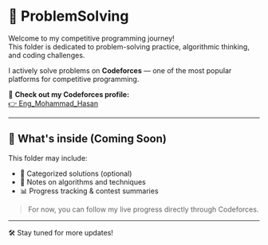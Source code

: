 # 🧠 ProblemSolving

Welcome to my competitive programming journey!  
This folder is dedicated to problem-solving practice, algorithmic thinking, and coding challenges.

I actively solve problems on **Codeforces** — one of the most popular platforms for competitive programming.

🔗 **Check out my Codeforces profile:**  
[👉 Eng_Mohammad_Hasan](https://codeforces.com/profile/Eng_Mohammad_Hasan)

---

## 📌 What's inside (Coming Soon)

This folder may include:
- 📁 Categorized solutions (optional)
- 📑 Notes on algorithms and techniques
- 📊 Progress tracking & contest summaries

> For now, you can follow my live progress directly through Codeforces.

---

🛠 Stay tuned for more updates!
